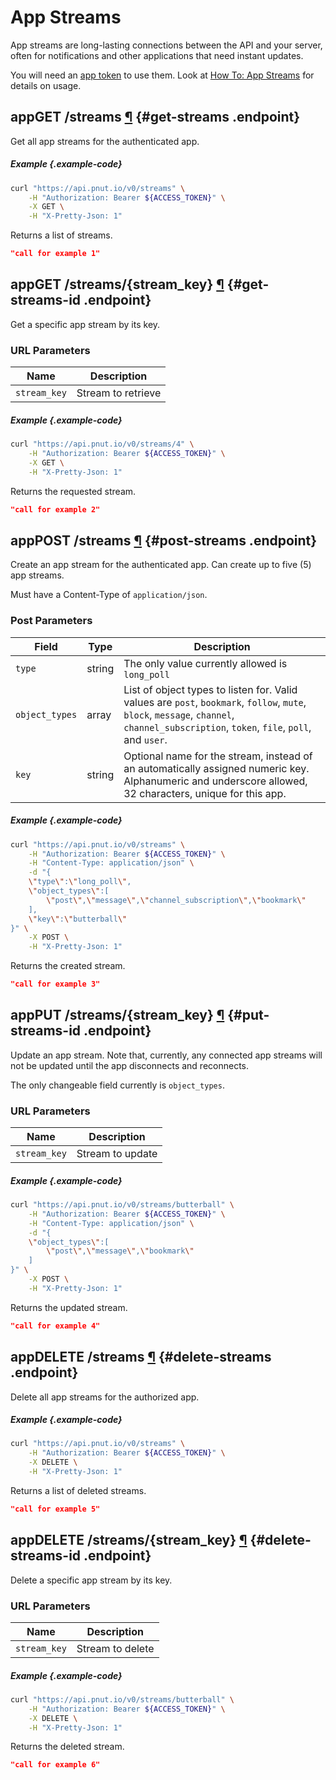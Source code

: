 # App Streams

App streams are long-lasting connections between the API and your server, often for notifications and other applications that need instant updates.

You will need an [app token](../authentication/app-access-token) to use them. Look at [How To: App Streams](../how-to/app-streams) for details on usage.


## <span class="endpoint-meta">app</span><span class="method method-get">GET</span> /streams [&para;](#get-streams) {#get-streams .endpoint}

Get all app streams for the authenticated app.

##### Example {.example-code}

```bash
curl "https://api.pnut.io/v0/streams" \
    -H "Authorization: Bearer ${ACCESS_TOKEN}" \
    -X GET \
    -H "X-Pretty-Json: 1"
```

Returns a list of streams.

```json
"call for example 1"
```


## <span class="endpoint-meta">app</span><span class="method method-get">GET</span> /streams/<span class="call-param">{stream_key}</span> [&para;](#get-streams-id) {#get-streams-id .endpoint}

Get a specific app stream by its key.

### URL Parameters

Name|Description
-|-
`stream_key`|Stream to retrieve

##### Example {.example-code}

```bash
curl "https://api.pnut.io/v0/streams/4" \
    -H "Authorization: Bearer ${ACCESS_TOKEN}" \
    -X GET \
    -H "X-Pretty-Json: 1"
```

Returns the requested stream.

```json
"call for example 2"
```


## <span class="endpoint-meta">app</span><span class="method method-post">POST</span> /streams [&para;](#post-streams) {#post-streams .endpoint}

Create an app stream for the authenticated app. Can create up to five (5) app streams.

Must have a Content-Type of `application/json`.

### Post Parameters

Field|Type|Description
-|-|-
`type`|string|The only value currently allowed is `long_poll`
`object_types`|array|List of object types to listen for. Valid values are `post`, `bookmark`, `follow`, `mute`, `block`, `message`, `channel`, `channel_subscription`, `token`, `file`, `poll`, and `user`.
`key`|string|Optional name for the stream, instead of an automatically assigned numeric key. Alphanumeric and underscore allowed, 32 characters, unique for this app.

##### Example {.example-code}

```bash
curl "https://api.pnut.io/v0/streams" \
    -H "Authorization: Bearer ${ACCESS_TOKEN}" \
    -H "Content-Type: application/json" \
    -d "{
    \"type\":\"long_poll\",
    \"object_types\":[
        \"post\",\"message\",\"channel_subscription\",\"bookmark\"
    ],
    \"key\":\"butterball\"
}" \
    -X POST \
    -H "X-Pretty-Json: 1"
```

Returns the created stream.

```json
"call for example 3"
```



## <span class="endpoint-meta">app</span><span class="method method-put">PUT</span> /streams/<span class="call-param">{stream_key}</span> [&para;](#put-streams-id) {#put-streams-id .endpoint}

Update an app stream. Note that, currently, any connected app streams will not be updated until the app disconnects and reconnects.

The only changeable field currently is `object_types`.

### URL Parameters

Name|Description
-|-
`stream_key`|Stream to update

##### Example {.example-code}

```bash
curl "https://api.pnut.io/v0/streams/butterball" \
    -H "Authorization: Bearer ${ACCESS_TOKEN}" \
    -H "Content-Type: application/json" \
    -d "{
    \"object_types\":[
        \"post\",\"message\",\"bookmark\"
    ]
}" \
    -X POST \
    -H "X-Pretty-Json: 1"
```

Returns the updated stream.

```json
"call for example 4"
```


## <span class="endpoint-meta">app</span><span class="method method-delete">DELETE</span> /streams [&para;](#delete-streams) {#delete-streams .endpoint}

Delete all app streams for the authorized app.

##### Example {.example-code}

```bash
curl "https://api.pnut.io/v0/streams" \
    -H "Authorization: Bearer ${ACCESS_TOKEN}" \
    -X DELETE \
    -H "X-Pretty-Json: 1"
```

Returns a list of deleted streams.

```json
"call for example 5"
```


## <span class="endpoint-meta">app</span><span class="method method-delete">DELETE</span> /streams/<span class="call-param">{stream_key}</span> [&para;](#delete-streams-id) {#delete-streams-id .endpoint}

Delete a specific app stream by its key.

### URL Parameters

Name|Description
-|-
`stream_key`|Stream to delete

##### Example {.example-code}

```bash
curl "https://api.pnut.io/v0/streams/butterball" \
    -H "Authorization: Bearer ${ACCESS_TOKEN}" \
    -X DELETE \
    -H "X-Pretty-Json: 1"
```

Returns the deleted stream.

```json
"call for example 6"
```